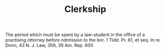 ---
title: Clerkship
letter: C
permalink: "/definitions/bld-clerkship.html"
body: The period which must be spent by a law-student in the office of a practising
  nttorney before ndmlssion to the bnr. 1 Tidd. Pr. 61, et seq. In re Dnnn, 43 N.
  J. Law, 359, 39 Am. Rep. 600
published_at: '2018-07-07'
source: Black's Law Dictionary 2nd Ed (1910)
layout: post
---